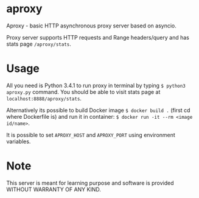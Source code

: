# aproxy
   Aproxy - basic HTTP asynchronous proxy server based on asyncio.

   Proxy server supports HTTP requests and Range headers/query and has stats page `/aproxy/stats`.


# Usage

   All you need is Python 3.4.1 to run proxy in terminal by typing `$ python3 aproxy.py` command.
You should be able to visit stats page at `localhost:8888/aproxy/stats`.

   Alternatively its possible to build Docker image `$ docker build .` (first cd where Dockerfile is)
and run it in container: `$ docker run -it --rm <image id/name>`.

   It is possible to set `APROXY_HOST` and `APROXY_PORT` using environment variables.


# Note

   This server is meant for learning purpose and software is provided WITHOUT WARRANTY OF ANY KIND.